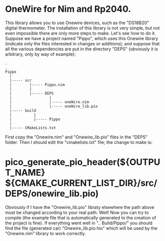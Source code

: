# OneWire for Nim and Rp2040.
This library allows you to use Onewire devices, such as the "DS18B20" digital thermometer.
The installation of this library is not very simple, but not even impossible there are only more steps to make. Let's see how to do it.
Suppose we have a project named "Pippo", which uses this Onewire library (indicate only the files interested in changes or additions); and suppose that all the various dependencies are put in the directory "DEPS" (obviously it is arbitrary, only by way of example):
```
.
.
Pippo
  |
  |----- scr
  |        |----- Pippo.nim
  |        |
  |        |----- DEPS
  |                 |
  |                 |----- oneWire.nim
  |                 |----- oneWire_lib.pio
  |----- build
  |          |
  |          |----- Pippo
  |
  |----- CMakeLists.txt
```
First copy the "Onewire.nim" and "Onewire_lib.pio" files in the "DEPS" folder. Then I should edit the "cmakelists.txt" file; the change to make is:
# pico_generate_pio_header(${OUTPUT_NAME} ${CMAKE_CURRENT_LIST_DIR}/src/DEPS/onewire_lib.pio)
Obviously if I have the "Onewire_lib.pio" libraty elsewhere the path above must be changed according to your real path. Well! Now you can try to compile (the example file that is automatically generated to the creation of the project is fine).
If everything went well in ".. Build/Pippo/" you should find the file (generated car) "Onewire_lib.pio.hio" which will be used by the "Onewire.nim" library to work correctly.
